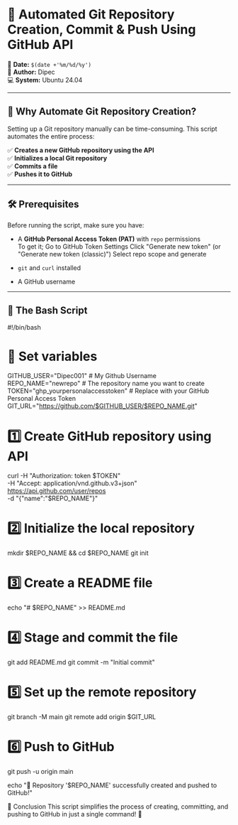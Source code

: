# 🚀 Automated Git Repository Creation, Commit & Push Using GitHub API

📅 **Date:** `$(date +'%m/%d/%y')`  
👤 **Author:** Dipec  
💻 **System:** Ubuntu 24.04  

---

## 🔹 Why Automate Git Repository Creation?  

Setting up a Git repository manually can be time-consuming. This script automates the entire process:  

✅ **Creates a new GitHub repository using the API**  
✅ **Initializes a local Git repository**  
✅ **Commits a file**  
✅ **Pushes it to GitHub**  

---

## 🛠 Prerequisites  

Before running the script, make sure you have:  

- A **GitHub Personal Access Token (PAT)** with `repo` permissions  
To get it;
Go to GitHub Token Settings
Click "Generate new token" (or "Generate new token (classic)")
Select repo scope and generate

- `git` and `curl` installed  
- A GitHub username  

---

## 📜 The Bash Script  

#!/bin/bash

# 🔹 Set variables
GITHUB_USER="Dipec001" # My Github Username
REPO_NAME="newrepo"  # The repository name you want to create
TOKEN="ghp_yourpersonalaccesstoken"  # Replace with your GitHub Personal Access Token
GIT_URL="https://github.com/$GITHUB_USER/$REPO_NAME.git"

# 1️⃣ Create GitHub repository using API
curl -H "Authorization: token $TOKEN" \
     -H "Accept: application/vnd.github.v3+json" \
     https://api.github.com/user/repos \
     -d "{\"name\":\"$REPO_NAME\"}"

# 2️⃣ Initialize the local repository
mkdir $REPO_NAME && cd $REPO_NAME
git init

# 3️⃣ Create a README file
echo "# $REPO_NAME" >> README.md

# 4️⃣ Stage and commit the file
git add README.md
git commit -m "Initial commit"

# 5️⃣ Set up the remote repository
git branch -M main
git remote add origin $GIT_URL

# 6️⃣ Push to GitHub
git push -u origin main

echo "🚀 Repository '$REPO_NAME' successfully created and pushed to GitHub!"


📌 Conclusion
This script simplifies the process of creating, committing, and pushing to GitHub in just a single command! 💪
